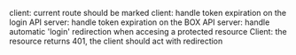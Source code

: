 client: current route should be marked
client: handle token expiration on the login API
server: handle token expiration on the BOX API
server: handle automatic 'login' redirection when accesing a protected resource
	Client: the resource returns 401, the client should act with redirection